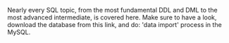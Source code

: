Nearly every SQL topic, from the most fundamental DDL and DML to the most advanced intermediate, is covered here. Make sure to have a look, download the database from this link, and do: 'data import' process 
in the MySQL.
